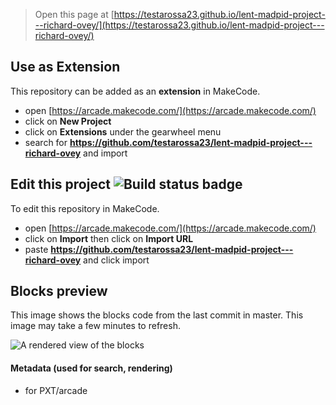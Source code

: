  


> Open this page at [https://testarossa23.github.io/lent-madpid-project---richard-ovey/](https://testarossa23.github.io/lent-madpid-project---richard-ovey/)

## Use as Extension

This repository can be added as an **extension** in MakeCode.

* open [https://arcade.makecode.com/](https://arcade.makecode.com/)
* click on **New Project**
* click on **Extensions** under the gearwheel menu
* search for **https://github.com/testarossa23/lent-madpid-project---richard-ovey** and import

## Edit this project ![Build status badge](https://github.com/testarossa23/lent-madpid-project---richard-ovey/workflows/MakeCode/badge.svg)

To edit this repository in MakeCode.

* open [https://arcade.makecode.com/](https://arcade.makecode.com/)
* click on **Import** then click on **Import URL**
* paste **https://github.com/testarossa23/lent-madpid-project---richard-ovey** and click import

## Blocks preview

This image shows the blocks code from the last commit in master.
This image may take a few minutes to refresh.

![A rendered view of the blocks](https://github.com/testarossa23/lent-madpid-project---richard-ovey/raw/master/.github/makecode/blocks.png)

#### Metadata (used for search, rendering)

* for PXT/arcade
<script src="https://makecode.com/gh-pages-embed.js"></script><script>makeCodeRender("{{ site.makecode.home_url }}", "{{ site.github.owner_name }}/{{ site.github.repository_name }}");</script>
